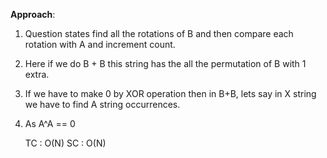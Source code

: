 **Approach**:

1) Question states find all the rotations of B and then compare each rotation with A and increment count.
2) Here if we do B + B this string has the all the permutation of B with 1 extra.
3) If we have to make 0 by XOR operation then in B+B, lets say in X string we have to find A string occurrences.
4) As A^A == 0
    

    TC : O(N)
    SC : O(N)
